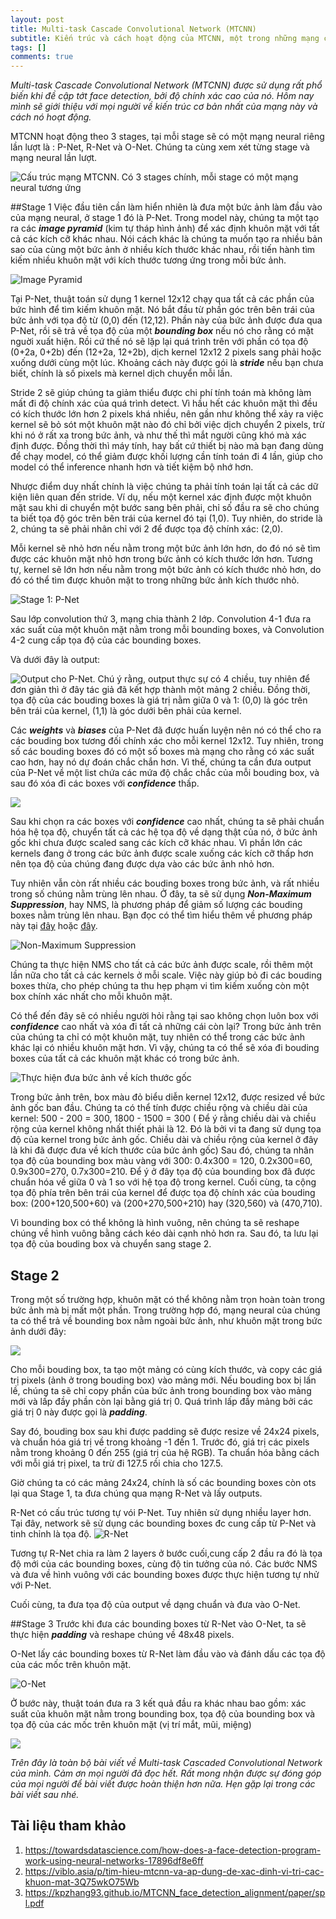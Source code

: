 ```yaml
---
layout: post
title: Multi-task Cascade Convolutional Network (MTCNN) 
subtitle: Kiến trúc và cách hoạt động của MTCNN, một trong những mạng convolutional hoạt động tốt nhất trong face detection hiện nay.
tags: []
comments: true
---
```

*Multi-task Cascade Convolutional Network (MTCNN) được sử dụng rất phổ biến khi đề cập tớt face detection, bởi độ chính xác cao của nó. Hôm nay mình sẽ giới thiệu với mọi người về kiến trúc cơ bản nhất của mạng này và cách nó hoạt động.* 

MTCNN hoạt động theo 3 stages, tại mỗi stage sẽ có một mạng neural riêng lần lượt là : P-Net, R-Net và O-Net. Chúng ta cùng xem xét từng stage và mạng neural lần lượt.

![Cấu trúc mạng MTCNN. Có 3 stages chính, mỗi stage có một mạng neural tương ứng](https://images.viblo.asia/34406778-660d-4bbf-918b-a087e193eba6.png)

##Stage 1
Việc đầu tiên cần làm hiển nhiên là đưa một bức ảnh làm đầu vào của mạng neural, ở stage 1 đó là P-Net. Trong model này, chúng ta một tạo ra các ***image pyramid*** (kim tự tháp hình ảnh) để xác định khuôn mặt với tất cả các kích cỡ khác nhau. Nói cách khác là chúng ta muốn tạo ra nhiều bản sao của cùng một bức ảnh ở nhiều kích thước khác nhau, rồi tiến hành tìm kiếm nhiều khuôn mặt với kích thước tương ứng trong mỗi bức ảnh. 

![Image Pyramid](https://cdn-images-1.medium.com/max/800/1*JH-L5EmTqj_fHEcXnzZT5Q.png)

Tại P-Net, thuật toán sử dụng 1 kernel 12x12 chạy qua tất cả các phần của bức hình để tìm kiếm khuôn mặt. Nó bắt đầu từ phần  góc trên bên trái của bức ảnh với tọa độ từ (0,0) đến (12,12). Phần này của bức ảnh được đưa qua P-Net, rồi sẽ trả về tọa độ của một ***bounding box*** nếu nó cho rằng có mặt nguời xuất hiện. Rồi cứ thế nó sẽ lặp lại quá trình trên với phần có tọa độ (0+2a, 0+2b) đến (12+2a, 12+2b), dịch kernel 12x12 2 pixels sang phải hoặc xuống dưới cùng một lúc. Khoảng cách này được gói là ***stride*** nếu bạn chưa biết, chính là số pixels mà kernel dịch chuyển mỗi lần.

Stride 2 sẽ giúp chúng ta giảm thiểu được chi phí tính toán mà không làm mất đi độ chính xác của quá trình detect. Vì hầu hết các khuôn mặt thì đều có kích thước lớn hơn 2 pixels khá nhiều, nên gần như không thể xảy ra việc kernel sẽ bỏ sót một khuôn mặt nào đó chỉ bởi việc dịch chuyển 2 pixels, trừ khi nó ở rất xa trong bức ảnh, và như thế thì mắt người cũng khó mà xác định được. Đồng thời thì máy tính, hay bất cứ thiết bị nào mà bạn đang dùng để chạy model, có thể giảm được khối lượng cần tính toán đi 4 lần, giúp cho model có thể inference nhanh hơn và tiết kiệm bộ nhớ hơn.

Nhược điểm duy nhất chính là việc chúng ta phải tính toán lại tất cả các dữ kiện liên quan đến stride. Ví dụ, nếu một kernel xác định được một khuôn mặt sau khi di chuyển một bước sang bên phải, chỉ số đầu ra sẽ cho chúng ta biết tọa độ góc trên bên trái của kernel đó tại (1,0). Tuy nhiên, do stride là 2, chúng ta sẽ phải nhân chỉ với 2 để được tọa độ chính xác: (2,0).

Mỗi kernel sẽ nhỏ hơn nếu nằm trong một bức ảnh lớn hơn, do đó nó sẽ tìm được các khuôn mặt nhỏ hơn trong bức ảnh có kích thước lớn hơn. Tương tự, kernel sẽ lớn hơn nếu nằm trong một bức ảnh có kích thước nhỏ hơn, do đó có thể tìm được khuôn mặt to trong những bức ảnh kích thước nhỏ.

![Stage 1: P-Net](https://images.viblo.asia/c2ad8543-8c46-4485-a92c-ca3a8b893b7a.png)

Sau lớp convolution thứ 3, mạng chia thành 2 lớp. Convolution 4-1 đưa ra xác suất của một khuôn mặt nằm trong mỗi bounding boxes, và Convolution 4-2 cung cấp tọa độ của các bounding boxes.

Và dưới đây là output:

![Output cho P-Net. Chú ý rằng, output thực sự có 4 chiều, tuy nhiên để đơn giản thì ở đây tác giả đã kết hợp thành một mảng 2 chiều. Đồng thời, tọa độ của các bouding boxes là giá trị nằm giữa 0 và 1: (0,0) là góc trên bên trái của kernel, (1,1) là góc dưới bên phải của kernel.](https://cdn-images-1.medium.com/max/800/1*5jhmkluZtYXUbzfi-cplIQ.png)

Các ***weights*** và ***biases*** của P-Net đã được huấn luyện nên nó có thể cho ra các bouding box tương đối chính xác cho mỗi kernel 12x12. Tuy nhiên, trong số các bouding boxes đó có một số boxes mà mạng cho rằng có xác suất cao hơn, hay nó dự đoán chắc chắn hơn. Vì thế, chúng ta cần đưa output của P-Net về một list chứa các mứa độ chắc chắc của mỗi bouding box, và sau đó xóa đi các boxes với ***confidence*** thấp. 

![](https://cdn-images-1.medium.com/max/800/1*Ml1270kY5DoN4vU9Uwwi-A.png)

Sau khi chọn ra các boxes với ***confidence*** cao nhất, chúng ta sẽ phải chuẩn hóa hệ tọa độ, chuyển tất cả các hệ tọa độ về dạng thật của nó, ở bức ảnh gốc khi chưa được scaled sang các kích cỡ khác nhau. Vì phần lớn các kernels đang ở trong các bức ảnh được scale xuống các kích cỡ thấp hơn nên tọa độ của chúng đang được dựa vào các bức ảnh nhỏ hơn.

Tuy nhiên vẫn còn rất nhiều các bouding boxes trong bức ảnh, và rất nhiều trong số chúng nằm trùng lên nhau. Ở đây, ta sẽ sử dụng ***Non-Maximum Suppression***, hay NMS, là phương pháp để giảm số lượng các bouding boxes nằm trùng lên nhau.
Bạn đọc có thể tìm hiểu thêm về phương pháp này tại [đây](https://www.coursera.org/lecture/convolutional-neural-networks/non-max-suppression-dvrjH) hoặc [đây](https://www.pyimagesearch.com/2014/11/17/non-maximum-suppression-object-detection-python/).

![Non-Maximum Suppression](https://cdn-images-1.medium.com/max/800/1*Ml1270kY5DoN4vU9Uwwi-A.png)

Chúng ta thực hiện NMS cho tất cả các bức ảnh được scale, rồi thêm một lần nữa cho tất cả các kernels ở mỗi scale. Việc này giúp bỏ đi các bouding boxes thừa, cho phép chúng ta thu hẹp phạm vi tìm kiếm xuống còn một box chính xác nhất cho mỗi khuôn mặt.

Có thể đến đây sẽ có nhiều người hỏi rằng tại sao không chọn luôn box với ***confidence*** cao nhất và xóa đi tất cả những cái còn lại? Trong bức ảnh trên của chúng ta chỉ có một khuôn mặt, tuy nhiên có thể trong các bức ảnh khác lại có nhiều khuôn mặt hơn. Vì vậy, chúng ta có thể sẽ xóa đi bouding boxes của tất cả các khuôn mặt khác có trong bức ảnh. 

![Thực hiện đưa bức ảnh về kích thước gốc](https://cdn-images-1.medium.com/max/800/1*7JWQP4FhkMxuCfzSsfFR_A.png)

Trong bức ảnh trên, box màu đỏ biểu diễn kernel 12x12, được resized về bức ảnh gốc ban đầu. Chúng ta có thể tính được chiều rộng và chiều dài của kernel: 500 - 200 = 300, 1800 - 1500 = 300 ( Để ý rằng chiều dài và chiều rộng của kernel không nhất thiết phải là 12. Đó là bởi vi ta đang sử dụng tọa độ của kernel trong bức ảnh gốc. Chiều dài và chiều rộng của kernel ở đây là khi đã được đưa về kích thước của bức ảnh gốc) Sau đó, chúng ta nhân tọa độ của bounding box màu vàng với 300: 0.4x300 = 120, 0.2x300=60, 0.9x300=270, 0.7x300=210. Để ý ở đây tọa độ của bounding box đã được chuẩn hóa về giữa 0 và 1 so với hệ tọa độ trong kernel. Cuối cùng, ta cộng tọa độ phía trên bên trái của kernel để được tọa độ chính xác của bouding box: (200+120,500+60) và (200+270,500+210) hay (320,560) và (470,710).

Vì bounding box có thể không là hình vuông, nên chúng ta sẽ reshape chúng về hình vuông bằng cách kéo dài cạnh nhỏ hơn ra. Sau đó, ta lưu lại tọa độ của bouding box và chuyển sang stage 2.

## Stage 2
Trong một số trường hợp, khuôn mặt có thể không nằm trọn hoàn toàn trong bức ảnh mà bị mất một phần. Trong trường hợp đó, mạng neural của chúng ta có thể trả về bounding box nằm ngoài bức ảnh, như khuôn mặt trong bức ảnh dưới đây:

![](https://cdn-images-1.medium.com/max/800/1*yoZ7DuNCvH64jY6xKFpO7g.png) 

Cho mỗi bouding box, ta tạo một mảng có cùng kích thước, và copy các giá trị pixels (ảnh ở trong bouding box) vào mảng mới. Nếu bouding box bị lấn lề, chúng ta sẽ chỉ copy phần của bức ảnh trong bounding box vào mảng mới và lấp đầy phần còn lại bằng giá trị 0. Quá trình lấp đầy mảng bởi các giá trị 0 này được gọi là ***padding***.

Say đó, bouding box sau khi được padding sẽ được resize về 24x24 pixels, và chuẩn hóa giá trị về trong khoảng -1 đến 1. Trước đó, giá trị các pixels nằm trong khoảng 0 đến 255 (giá trị của hệ RGB). Ta chuẩn hóa bằng cách với mỗi giá trị pixel, ta trừ đi 127.5 rồi chia cho 127.5.

Giờ chúng ta có các mảng 24x24, chính là số các bounding boxes còn ots lại qua Stage 1, ta đưa chúng qua mạng R-Net và lấy outputs.

R-Net có cấu trúc tương tự vói P-Net. Tuy nhiên sử dụng nhiều layer hơn. Tại đây, network sẽ sử dụng các bounding boxes đc cung cấp từ P-Net và tinh chỉnh là tọa độ.
![R-Net](https://images.viblo.asia/b2a0e943-283b-4fe5-8feb-133771011982.png)

Tương tự R-Net chia ra làm 2 layers ở bước cuối,cung cấp 2 đầu ra đó là tọa độ mới của các bounding boxes, cùng độ tin tưởng của nó. Các bước NMS và đưa về hình vuông với các bounding boxes được thực hiện tương tự nhử với P-Net. 

Cuối cùng, ta đưa tọa độ của output về dạng chuẩn và đưa vào O-Net.

##Stage 3
Trước khi đưa các bounding boxes từ R-Net vào O-Net, ta sẽ thực hiện ***padding*** và reshape chúng về 48x48 pixels.

O-Net lấy các bounding boxes từ R-Net làm đầu vào và đánh dấu các tọa độ của các mốc trên khuôn mặt.

![O-Net](https://images.viblo.asia/9f85936e-1541-4865-9768-7a53cf5841ee.png)

Ở bước này, thuật toán đưa ra 3 kết quả đầu ra khác nhau bao gồm: xác suất của khuôn mặt nằm trong bounding box, tọa độ của bounding box và tọa độ của các mốc trên khuôn mặt (vị trí mắt, mũi, miệng)

![](https://images.viblo.asia/335d51c9-e9b5-4c19-936d-1874806de71d.png)

*Trên đây là toàn bộ bài viết về Multi-task Cascaded Convolutional Network của mình. Cảm ơn mọi người đã đọc hết. Rất mong nhận được sự đóng góp của mọi người để bài viết được hoàn thiện hơn nữa. Hẹn gặp lại trong các bài viết sau nhé.*

## Tài liệu tham khảo
1. https://towardsdatascience.com/how-does-a-face-detection-program-work-using-neural-networks-17896df8e6ff
2. https://viblo.asia/p/tim-hieu-mtcnn-va-ap-dung-de-xac-dinh-vi-tri-cac-khuon-mat-3Q75wkO75Wb
3. https://kpzhang93.github.io/MTCNN_face_detection_alignment/paper/spl.pdf
